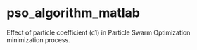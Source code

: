 # pso_algorithm_matlab
Effect of particle coefficient (c1) in Particle Swarm Optimization minimization process.
